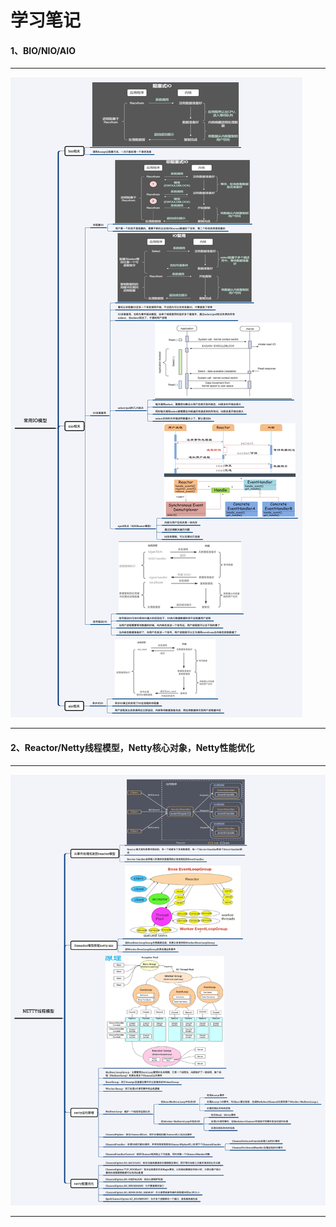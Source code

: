 # 学习笔记

#### 1、BIO/NIO/AIO

------------

![](https://raw.githubusercontent.com/hyblog/JAVA-000/main/Week_02/note/%E5%B8%B8%E7%94%A8IO%E6%A8%A1%E5%9E%8B.png)

------------

#### 2、Reactor/Netty线程模型，Netty核心对象，Netty性能优化

------------

![](https://raw.githubusercontent.com/hyblog/JAVA-000/main/Week_02/note/Netty%E7%BA%BF%E7%A8%8B%E6%A8%A1%E5%9E%8B.png)

------------